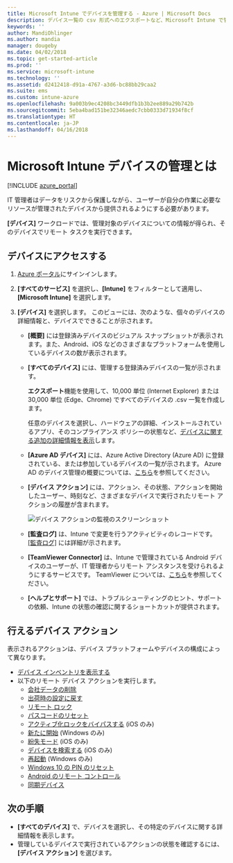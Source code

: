 ```yaml
---
title: Microsoft Intune でデバイスを管理する - Azure | Microsoft Docs
description: デバイス一覧の csv 形式へのエクスポートなど、Microsoft Intune で管理するデバイスを確認します。また、Azure Active Directory に参加しているデバイスを表示したり、TeamViewer Connector を使用して IT 管理者がリモートで Android デバイスのトラブルシューティングを行えるようにしたり、デバイスで実行できるすべての操作を表示します。
keywords: ''
author: MandiOhlinger
ms.author: mandia
manager: dougeby
ms.date: 04/02/2018
ms.topic: get-started-article
ms.prod: ''
ms.service: microsoft-intune
ms.technology: ''
ms.assetid: d2412418-d91a-4767-a3d6-bc88bb29caa2
ms.suite: ems
ms.custom: intune-azure
ms.openlocfilehash: 9a003b9ec4208bc3449dfb1b3b2ee889a29b742b
ms.sourcegitcommit: 5eba4bad151be32346aedc7cbb0333d71934f8cf
ms.translationtype: HT
ms.contentlocale: ja-JP
ms.lasthandoff: 04/16/2018
---
```

# <a name="what-is-microsoft-intune-device-management"></a>Microsoft Intune デバイスの管理とは

[!INCLUDE [azure_portal](./includes/azure_portal.md)]

IT 管理者はデータをリスクから保護しながら、ユーザーが自分の作業に必要なリソースが管理されたデバイスから提供されるようにする必要があります。

**[デバイス]** ワークロードでは、管理対象のデバイスについての情報が得られ、そのデバイスでリモート タスクを実行できます。

## <a name="get-to-your-devices"></a>デバイスにアクセスする

1. [Azure ポータル](https://portal.azure.com)にサインインします。
2. **[すべてのサービス]** を選択し、**[Intune]** をフィルターとして適用し、**[Microsoft Intune]** を選択します。
3. **[デバイス]** を選択します。 このビューには、次のような、個々のデバイスの詳細情報と、デバイスでできることが示されます。

   - **[概要]** には登録済みデバイスのビジュアル スナップショットが表示されます。また、Android、iOS などのさまざまなプラットフォームを使用しているデバイスの数が表示されます。
   - **[すべてのデバイス]** には、管理する登録済みデバイスの一覧が示されます。

     **エクスポート**機能を使用して、10,000 単位 (Internet Explorer) または 30,000 単位 (Edge、Chrome) ですべてのデバイスの .csv 一覧を作成します。

     任意のデバイスを選択し、ハードウェアの詳細、インストールされているアプリ、そのコンプライアンス ポリシーの状態など、[デバイスに関する追加の詳細情報を表示](device-inventory.md)します。

   - **[Azure AD デバイス]** には、Azure Active Directory (Azure AD) に登録されている、または参加しているデバイスの一覧が示されます。 Azure AD のデバイス管理の概要については、[こちら](https://docs.microsoft.com/azure/active-directory/device-management-introduction)を参照してください。
   - **[デバイス アクション]** には、アクション、その状態、アクションを開始したユーザー、時刻など、さまざまなデバイスで実行されたリモート アクションの履歴が含まれます。

     ![デバイス アクションの監視のスクリーンショット](./media/monitor-device-actions.png)

   - **[監査ログ]** は、Intune で変更を行うアクティビティのレコードです。 [[監査ログ]](monitor-audit-logs.md) には詳細が示されます。
   - **[TeamViewer Connector]** は、Intune で管理されている Android デバイスのユーザーが、IT 管理者からリモート アシスタンスを受けられるようにするサービスです。 TeamViewer については、[こちら](device-profile-android-teamviewer.md)を参照してください。
   - **[ヘルプとサポート]** では、トラブルシューティングのヒント、サポートの依頼、Intune の状態の確認に関するショートカットが提供されます。

## <a name="available-device-actions"></a>行えるデバイス アクション
表示されるアクションは、デバイス プラットフォームやデバイスの構成によって異なります。

- [デバイス インベントリを表示する](device-inventory.md)
- 以下のリモート デバイス アクションを実行します。
    - [会社データの削除](devices-wipe.md#remove-company-data)
    - [出荷時の設定に戻す](devices-wipe.md#factory-reset)
    - [リモート ロック](device-remote-lock.md)
    - [パスコードのリセット](device-passcode-reset.md)
    - [アクティブ化ロックをバイパスする](device-activation-lock-bypass.md) (iOS のみ)
    - [新たに開始](device-fresh-start.md) (Windows のみ)
    - [紛失モード](device-lost-mode.md) (iOS のみ)
    - [デバイスを検索する](device-locate.md) (iOS のみ)
    - [再起動](device-restart.md) (Windows のみ)
    - [Windows 10 の PIN のリセット](device-windows-pin-reset.md)
    - [Android のリモート コントロール](device-profile-android-teamviewer.md)
    - [同期デバイス](device-sync.md)

## <a name="next-steps"></a>次の手順

- **[すべてのデバイス]** で、デバイスを選択し、その特定のデバイスに関する詳細情報を表示します。
- 管理しているデバイスで実行されているアクションの状態を確認するには、**[デバイス アクション]** を選びます。

